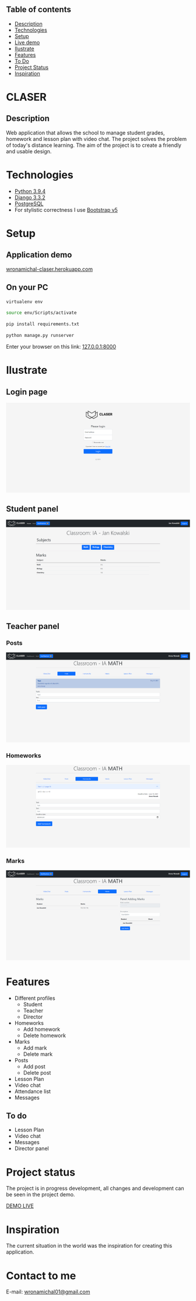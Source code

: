## Table of contents
* [Description](#description)
* [Technologies](#technologies)
* [Setup](#setup)
* [Live demo](#application-demo)
* [Ilustrate](#ilustrate)
* [Features](#features)
* [To Do](#to-do)
* [Project Status](#project-status)
* [Inspiration](#inspiration)

# CLASER
## Description
Web application that allows the school to
manage student grades, homework and
lesson plan with video chat. The project solves 
the problem of today's distance learning. 
The aim of the project is to create a friendly and usable design.

# Technologies
* [Python 3.9.4](https://www.python.org/)
* [Django 3.3.2](https://www.djangoproject.com/)
* [PostgreSQL](https://www.postgresql.org/)
* For stylistic correctness I use [Bootstrap v5](https://getbootstrap.com/)

# Setup
## Application demo
[wronamichal-claser.herokuapp.com](https://wronamichal-claser.herokuapp.com/)

## On your PC
```bash
virtualenv env
```
```bash
source env/Scripts/activate
```
```bash
pip install requirements.txt
```
```bash
python manage.py runserver
```
Enter your browser on this link: [127.0.0.1:8000](http://127.0.0.1:8000/)

# Ilustrate

## Login page
![Login page](images_readme/login_page.PNG)

## Student panel
![Student panel](images_readme/student_panel.PNG)

## Teacher panel
### Posts
![Student panel](images_readme/teacher_panel_posts.PNG)

### Homeworks
![Student panel](images_readme/teacher_panel_homework.PNG)

### Marks
![Student panel](images_readme/teacher_panel_marks.PNG)

# Features
- Different profiles
  - Student
  - Teacher
  - Director
- Homeworks
  - Add homework 
  - Delete homework
- Marks
  - Add mark
  - Delete mark
- Posts
  - Add post
  - Delete post
- Lesson Plan
- Video chat
- Attendance list
- Messages

## To do
- Lesson Plan
- Video chat
- Messages
- Director panel

# Project status
The project is in progress development, all changes and development can be seen in the project demo.

[DEMO LIVE](https://wronamichal-claser.herokuapp.com/)

# Inspiration
The current situation in the world was the inspiration for creating this application.

# Contact to me
E-mail: wronamichal01@gmail.com




